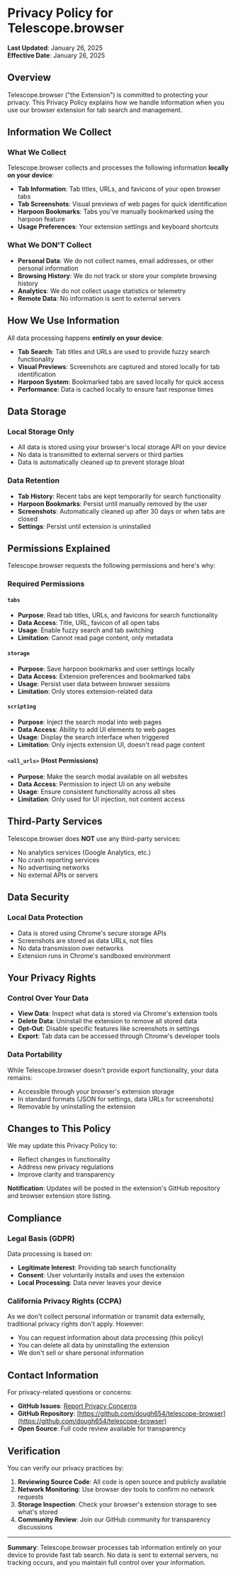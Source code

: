 # Privacy Policy for Telescope.browser

**Last Updated**: January 26, 2025  
**Effective Date**: January 26, 2025

## Overview

Telescope.browser ("the Extension") is committed to protecting your privacy. This Privacy Policy explains how we handle information when you use our browser extension for tab search and management.

## Information We Collect

### What We Collect
Telescope.browser collects and processes the following information **locally on your device**:

- **Tab Information**: Tab titles, URLs, and favicons of your open browser tabs
- **Tab Screenshots**: Visual previews of web pages for quick identification
- **Harpoon Bookmarks**: Tabs you've manually bookmarked using the harpoon feature
- **Usage Preferences**: Your extension settings and keyboard shortcuts

### What We DON'T Collect
- **Personal Data**: We do not collect names, email addresses, or other personal information
- **Browsing History**: We do not track or store your complete browsing history
- **Analytics**: We do not collect usage statistics or telemetry
- **Remote Data**: No information is sent to external servers

## How We Use Information

All data processing happens **entirely on your device**:

- **Tab Search**: Tab titles and URLs are used to provide fuzzy search functionality
- **Visual Previews**: Screenshots are captured and stored locally for tab identification
- **Harpoon System**: Bookmarked tabs are saved locally for quick access
- **Performance**: Data is cached locally to ensure fast response times

## Data Storage

### Local Storage Only
- All data is stored using your browser's local storage API on your device
- No data is transmitted to external servers or third parties
- Data is automatically cleaned up to prevent storage bloat

### Data Retention
- **Tab History**: Recent tabs are kept temporarily for search functionality
- **Harpoon Bookmarks**: Persist until manually removed by the user
- **Screenshots**: Automatically cleaned up after 30 days or when tabs are closed
- **Settings**: Persist until extension is uninstalled

## Permissions Explained

Telescope.browser requests the following permissions and here's why:

### Required Permissions

#### `tabs`
- **Purpose**: Read tab titles, URLs, and favicons for search functionality
- **Data Access**: Title, URL, favicon of all open tabs
- **Usage**: Enable fuzzy search and tab switching
- **Limitation**: Cannot read page content, only metadata

#### `storage`
- **Purpose**: Save harpoon bookmarks and user settings locally
- **Data Access**: Extension preferences and bookmarked tabs
- **Usage**: Persist user data between browser sessions
- **Limitation**: Only stores extension-related data

#### `scripting`
- **Purpose**: Inject the search modal into web pages
- **Data Access**: Ability to add UI elements to web pages
- **Usage**: Display the search interface when triggered
- **Limitation**: Only injects extension UI, doesn't read page content

#### `<all_urls>` (Host Permissions)
- **Purpose**: Make the search modal available on all websites
- **Data Access**: Permission to inject UI on any website
- **Usage**: Ensure consistent functionality across all sites
- **Limitation**: Only used for UI injection, not content access

## Third-Party Services

Telescope.browser does **NOT** use any third-party services:
- No analytics services (Google Analytics, etc.)
- No crash reporting services
- No advertising networks
- No external APIs or servers

## Data Security

### Local Data Protection
- Data is stored using Chrome's secure storage APIs
- Screenshots are stored as data URLs, not files
- No data transmission over networks
- Extension runs in Chrome's sandboxed environment

## Your Privacy Rights

### Control Over Your Data
- **View Data**: Inspect what data is stored via Chrome's extension tools
- **Delete Data**: Uninstall the extension to remove all stored data
- **Opt-Out**: Disable specific features like screenshots in settings
- **Export**: Tab data can be accessed through Chrome's developer tools

### Data Portability
While Telescope.browser doesn't provide export functionality, your data remains:
- Accessible through your browser's extension storage
- In standard formats (JSON for settings, data URLs for screenshots)
- Removable by uninstalling the extension

## Changes to This Policy

We may update this Privacy Policy to:
- Reflect changes in functionality
- Address new privacy regulations
- Improve clarity and transparency

**Notification**: Updates will be posted in the extension's GitHub repository and browser extension store listing.

## Compliance

### Legal Basis (GDPR)
Data processing is based on:
- **Legitimate Interest**: Providing tab search functionality
- **Consent**: User voluntarily installs and uses the extension
- **Local Processing**: Data never leaves your device

### California Privacy Rights (CCPA)
As we don't collect personal information or transmit data externally, traditional privacy rights don't apply. However:
- You can request information about data processing (this policy)
- You can delete all data by uninstalling the extension
- We don't sell or share personal information

## Contact Information

For privacy-related questions or concerns:

- **GitHub Issues**: [Report Privacy Concerns](https://github.com/dough654/telescope-browser/issues)
- **GitHub Repository**: [https://github.com/dough654/telescope-browser](https://github.com/dough654/telescope-browser)
- **Open Source**: Full code review available for transparency

## Verification

You can verify our privacy practices by:
1. **Reviewing Source Code**: All code is open source and publicly available
2. **Network Monitoring**: Use browser dev tools to confirm no network requests
3. **Storage Inspection**: Check your browser's extension storage to see what's stored
4. **Community Review**: Join our GitHub community for transparency discussions

---

**Summary**: Telescope.browser processes tab information entirely on your device to provide fast tab search. No data is sent to external servers, no tracking occurs, and you maintain full control over your information.